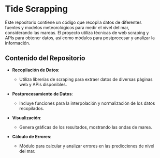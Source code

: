 # Tide Scrapping

Este repositorio contiene un código que recopila datos de diferentes fuentes y modelos meteorológicos para medir el nivel del mar, considerando las mareas. El proyecto utiliza técnicas de web scraping y APIs para obtener datos, así como módulos para postprocesar y analizar la información.

## Contenido del Repositorio

- **Recopilación de Datos**: 
  - Utiliza librerías de scraping para extraer datos de diversas páginas web y APIs disponibles.
  
- **Postprocesamiento de Datos**: 
  - Incluye funciones para la interpolación y normalización de los datos recopilados.
  
- **Visualización**: 
  - Genera gráficas de los resultados, mostrando las ondas de marea.

- **Cálculo de Errores**: 
  - Módulo para calcular y analizar errores en las predicciones de nivel del mar.

